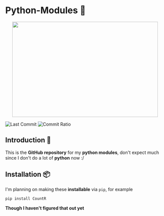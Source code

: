# Python-Modules 🐍 
<p align="center">
  <img width="460" height="300" src="https://upload.wikimedia.org/wikipedia/commons/c/c3/Python-logo-notext.svg">
</p>

![Last Commit](https://img.shields.io/github/last-commit/DylanIsAKingL/Python-Modules?style=flat-square)
![Commit Ratio](https://img.shields.io/github/commit-activity/w/DylanIsAKingL/Python-Modules?style=flat-square)

## Introduction 👋 
This is the __GitHub repository__ for my __python modules__, don't expect much since I don't do a lot of __python__ now :/
## Installation 📦 
I'm planning on making these __installable__ via `pip`, for example

``pip install CountR``

__Though I haven't figured that out yet__
